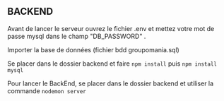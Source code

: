 ## BACKEND

Avant de lancer le serveur ouvrez le fichier .env et mettez votre mot de passe mysql dans le champ "DB_PASSWORD" .

Importer la base de données (fichier bdd groupomania.sql)

Se placer dans le dossier backend et faire `npm install` puis `npm install mysql`

Pour lancer le BackEnd, se placer dans le dossier backend et utiliser la commande `nodemon server`



